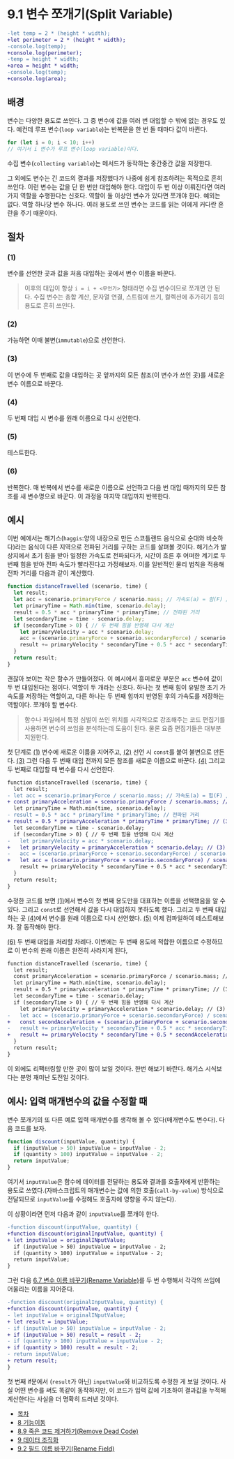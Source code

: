 # 9.1 변수 쪼개기(Split Variable)
``` diff
-let temp = 2 * (height * width);
+let perimeter = 2 * (height * width);
-console.log(temp);
+console.log(perimeter);
-temp = height * width;
+area = height * width;
-console.log(temp);
+console.log(area);
```
## 배경
변수는 다양한 용도로 쓰인다. 그 중 변수에 값을 여러 번 대입할 수 밖에 없는 경우도 있다. 예컨데 루프 변수(`loop variable`)는 반복문을 한 번 돌 때마다 값이 바뀐다.
``` javascript
for (let i = 0; i < 10; i++)
// 여기서 i 변수가 루프 변수(loop variable)이다.
```
수집 변수(`collecting variable`)는 메서드가 동작하는 중간중간 값을 저장한다.

그 외에도 변수는 긴 코드의 결과를 저장했다가 나중에 쉽게 참조하려는 목적으로 흔히 쓰인다. 이런 변수는 값을 단 한 번만 대입해야 한다. 대입이 두 번 이상 이뤄진다면 여러 가지 역할을 수행한다는 신호다. 역할이 둘 이상인 변수가 있다면 쪼개야 한다. 예외는 없다. 역할 하나당 변수 하나다. 여러 용도로 쓰인 변수는 코드를 읽는 이에게 커다란 혼란을 주기 때문이다.
## 절차
### (1)
변수를 선언한 곳과 값을 처음 대입하는 곳에서 변수 이름을 바꾼다.
> 이후의 대입이 항상 `i = i + <무언가>` 형태라면 수집 변수이므로 쪼개면 안 된다. 수집 변수는 총합 계산, 문자열 연결, 스트림에 쓰기, 컬렉션에 추가히기 등의 용도로 흔히 쓰인다.
### (2)
가능하면 이때 불변(`immutable`)으로 선언한다.
### (3)
이 변수에 두 번째로 값을 대입하는 곳 앞까지의 모든 참조(이 변수가 쓰인 곳)를 새로운 변수 이름으로 바꾼다.
### (4)
두 번째 대입 시 변수를 원래 이름으로 다시 선언한다.
### (5)
테스트한다.
### (6)
반복한다. 매 반복에서 변수를 새로운 이름으로 선언하고 다음 번 대입 때까지의 모든 참조를 새 변수명으로 바꾼다. 이 과정을 마지막 대입까지 반복한다.
## 예시
이번 예에서는 해기스(`haggis`:양의 내장으로 만든 스코틀랜드 음식으로 순대와 비슷하다)라는 음식이 다른 지역으로 전파된 거리를 구하는 코드를 살펴볼 것이다. 해기스가 발상지에서 초기 힘을 받아 일정한 가속도로 전파되다가, 시간이 흐른 후 어떠한 계기로 두 번째 힘을 받아 전파 속도가 빨라진다고 가정해보자. 이를 일반적인 물리 법칙을 적용해 전파 거리를 다음과 같이 계산했다.
``` javascript
function distanceTravelled (scenario, time) {
  let result;
  let acc = scenario.primaryForce / scenario.mass; // 가속도(a) = 힘(F) / 질량(m)
  let primaryTime = Math.min(time, scenario.delay);
  result = 0.5 * acc * primaryTime * primaryTime; // 전파된 거리
  let secondaryTime = time - scenario.delay;
  if (secondaryTime > 0) { // 두 번째 힘을 반영해 다시 계산
    let primaryVelocity = acc * scenario.delay;
    acc = (scenario.primaryForce + scenario.secondaryForce) / scenario.mass;
    result += primaryVelocity * secondaryTime + 0.5 * acc * secondaryTime * secondaryTime;
  }
  return result;
}
```
괜찮아 보이는 작은 함수가 만들어졌다. 이 예시에서 흥미로운 부분은 `acc` 변수에 값이 두 번 대입된다는 점이다. 역할이 두 개라는 신호다. 하나는 첫 번째 힘이 유발한 초기 가속도를 저장하는 역할이고, 다른 하나는 두 번째 힘까지 반영된 후의 가속도를 저장하는 역할이다. 쪼개야 할 변수다.
> 함수나 파일에서 특정 심벌이 쓰인 위치를 시각적으로 강조해주는 코드 편집기를 사용하면 변수의 쓰임을 분석하는데 도움이 된다. 물론 요즘 편집기들은 대부분 지원한다.

첫 단계로 [(1)](https://github.com/wonder13662/refactoring-v2/blob/writing/chapter09/9-1.md#1) 변수에 새로운 이름을 지어주고, [(2)](https://github.com/wonder13662/refactoring-v2/blob/writing/chapter09/9-1.md#2) 선언 시 `const`를 붙여 불변으로 만든다. [(3)](https://github.com/wonder13662/refactoring-v2/blob/writing/chapter09/9-1.md#3) 그런 다음 두 번째 대입 전까지 모든 참조를 새로운 이름으로 바꾼다. [(4)](https://github.com/wonder13662/refactoring-v2/blob/writing/chapter09/9-1.md#4) 그리고 두 번째로 대입할 때 변수를 다시 선언한다.

``` diff
function distanceTravelled (scenario, time) {
  let result;
- let acc = scenario.primaryForce / scenario.mass; // 가속도(a) = 힘(F) / 질량(m)
+ const primaryAcceleration = scenario.primaryForce / scenario.mass; // (1)(2)
  let primaryTime = Math.min(time, scenario.delay);
- result = 0.5 * acc * primaryTime * primaryTime; // 전파된 거리
+ result = 0.5 * primaryAcceleration * primaryTime * primaryTime; // (3)
  let secondaryTime = time - scenario.delay;
  if (secondaryTime > 0) { // 두 번째 힘을 반영해 다시 계산
-   let primaryVelocity = acc * scenario.delay;
+   let primaryVelocity = primaryAcceleration * scenario.delay; // (3)
-   acc = (scenario.primaryForce + scenario.secondaryForce) / scenario.mass;
+   let acc = (scenario.primaryForce + scenario.secondaryForce) / scenario.mass;
    result += primaryVelocity * secondaryTime + 0.5 * acc * secondaryTime * secondaryTime;
  }
  return result;
}
```
수정한 코드를 보면 [(1)](https://github.com/wonder13662/refactoring-v2/blob/writing/chapter09/9-1.md#1)에서 변수의 첫 번째 용도만을 대표하는 이름을 선택했음을 알 수 있다. 그리고 `const`로 선언해서 값을 다시 대입하지 못하도록 했다. 그리고 두 번째 대입하는 곳 [(4)](https://github.com/wonder13662/refactoring-v2/blob/writing/chapter09/9-1.md#4)에서 변수를 원래 이름으로 다시 선언했다. [(5)](https://github.com/wonder13662/refactoring-v2/blob/writing/chapter09/9-1.md#5) 이제 컴파일하여 테스트해보자. 잘 동작해야 한다.

[(6)](https://github.com/wonder13662/refactoring-v2/blob/writing/chapter09/9-1.md#6) 두 번째 대입을 처리할 차례다. 이번에는 두 번째 용도에 적합한 이름으로 수정하므로 이 변수의 원래 이름은 완전히 사라지게 된다,
``` diff
function distanceTravelled (scenario, time) {
  let result;
  const primaryAcceleration = scenario.primaryForce / scenario.mass; // (1)(2)
  let primaryTime = Math.min(time, scenario.delay);
  result = 0.5 * primaryAcceleration * primaryTime * primaryTime; // (3)
  let secondaryTime = time - scenario.delay;
  if (secondaryTime > 0) { // 두 번째 힘을 반영해 다시 계산
    let primaryVelocity = primaryAcceleration * scenario.delay; // (3)
-   let acc = (scenario.primaryForce + scenario.secondaryForce) / scenario.mass;
+   const secondAcceleration = (scenario.primaryForce + scenario.secondaryForce) / scenario.mass;
-   result += primaryVelocity * secondaryTime + 0.5 * acc * secondaryTime * secondaryTime;
+   result += primaryVelocity * secondaryTime + 0.5 * secondAcceleration * secondaryTime * secondaryTime;
  }
  return result;
}
```
이 외에도 리팩터링할 만한 곳이 많이 보일 것이다. 한번 해보기 바란다. 해기스 시식보다는 분명 재미난 도전일 것이다.
## 예시: 입력 매개변수의 값을 수정할 때
변수 쪼개기의 또 다른 예로 입력 매개변수를 생각해 볼 수 있다(매개변수도 변수다). 다음 코드를 보자.
``` javascript
function discount(inputValue, quantity) {
  if (inputValue > 50) inputValue = inputValue - 2;
  if (quantity > 100) inputValue = inputValue - 2;
  return inputValue;
}
```
여기서 `inputValue`은 함수에 데이터를 전달하는 용도와 결과를 호출자에게 반환하는 용도로 쓰였다.(자바스크립트의 매개변수는 값에 의한 호출(`call-by-value`) 방식으로 전달되므로 `inputValue`를 수정해도 호출자에 영향을 주지 않는다).

이 상황이라면 먼저 다음과 같이 `inputValue`를 쪼개야 한다.
``` diff
-function discount(inputValue, quantity) {
+function discount(originalInputValue, quantity) {
+ let inputValue = originalINputValue;
  if (inputValue > 50) inputValue = inputValue - 2;
  if (quantity > 100) inputValue = inputValue - 2;
  return inputValue;
}
```
그런 다음 [6.7 변수 이름 바꾸기(Rename Variable)](https://github.com/wonder13662/refactoring-v2/blob/writing/chapter06/6-7.md)를 두 번 수행해서 각각의 쓰임에 어울리는 이름을 지어준다.
``` diff
-function discount(originalInputValue, quantity) {
+function discount(inputValue, quantity) {  
- let inputValue = originalINputValue;
+ let result = inputValue;
- if (inputValue > 50) inputValue = inputValue - 2;
+ if (inputValue > 50) result = result - 2;
- if (quantity > 100) inputValue = inputValue - 2;
+ if (quantity > 100) result = result - 2;
- return inputValue;
+ return result;
}
```
첫 번째 if문에서 (`result`가 아닌) `inputValue`와 비교하도록 수정한 게 보일 것이다. 사실 어떤 변수를 써도 똑같이 동작하지만, 이 코드가 입력 값에 기초하여 결과값을 누적해 계산한다는 사실을 더 명확히 드러낸 것이다.

- [목차](https://github.com/wonder13662/refactoring-v2/blob/writing/README.md)
- [8 기능이동](https://github.com/wonder13662/refactoring-v2/blob/writing/chapter08)
- [8.9 죽은 코드 제거하기(Remove Dead Code)](https://github.com/wonder13662/refactoring-v2/blob/writing/chapter08/8-9.md)
- [9 데이터 조직화](https://github.com/wonder13662/refactoring-v2/blob/writing/chapter09)
- [9.2 필드 이름 바꾸기(Rename Field)](https://github.com/wonder13662/refactoring-v2/blob/writing/chapter09/9-2.md)
